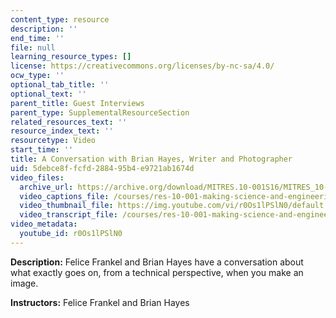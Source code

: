 ```yaml
---
content_type: resource
description: ''
end_time: ''
file: null
learning_resource_types: []
license: https://creativecommons.org/licenses/by-nc-sa/4.0/
ocw_type: ''
optional_tab_title: ''
optional_text: ''
parent_title: Guest Interviews
parent_type: SupplementalResourceSection
related_resources_text: ''
resource_index_text: ''
resourcetype: Video
start_time: ''
title: A Conversation with Brian Hayes, Writer and Photographer
uid: 5debce8f-fcfd-2884-95b4-e9721ab1674d
video_files:
  archive_url: https://archive.org/download/MITRES.10-001S16/MITRES_10-001S16_Track42_300k.mp4
  video_captions_file: /courses/res-10-001-making-science-and-engineering-pictures-a-practical-guide-to-presenting-your-work-spring-2016/a9c4154c35a4599b802e725feae563ad_r0Os1lPSlN0.vtt
  video_thumbnail_file: https://img.youtube.com/vi/r0Os1lPSlN0/default.jpg
  video_transcript_file: /courses/res-10-001-making-science-and-engineering-pictures-a-practical-guide-to-presenting-your-work-spring-2016/d9dc0514a15d515de8b0ec3714415dbb_r0Os1lPSlN0.pdf
video_metadata:
  youtube_id: r0Os1lPSlN0
---
```


**Description:** Felice Frankel and Brian Hayes have a conversation about what exactly goes on, from a technical perspective, when you make an image.

**Instructors:** Felice Frankel and Brian Hayes

